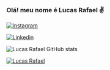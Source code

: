 ### Olá! meu nome é Lucas Rafael ✌️

[![Instagram](https://img.shields.io/badge/Instagram-E4405F?style=for-the-badge&logo=instagram&logoColor=white)](https://www.instagram.com/lucas78ra/)

[![Linkedin](https://img.shields.io/badge/LinkedIn-0077B5?style=for-the-badge&logo=linkedin&logoColor=white)](https://www.linkedin.com/in/lucas-rafael-b96880249/)

![Lucas Rafael GitHub stats](https://github-readme-stats.vercel.app/api?username=todpig&show_icons=true&theme=dracula)

[![Lucas Rafael ](https://github-readme-stats.vercel.app/api/top-langs/?username=todpig&layout=compact)](https://github.com/anuraghazra/github-readme-stats)
